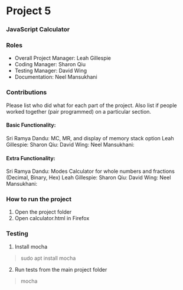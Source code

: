 # Project 5
### JavaScript Calculator

### Roles
* Overall Project Manager: Leah Gillespie
* Coding Manager: Sharon Qiu
* Testing Manager: David Wing
* Documentation: Neel Mansukhani

### Contributions
Please list who did what for each part of the project.
Also list if people worked together (pair programmed) on a particular section.

#### Basic Functionality:  
Sri Ramya Dandu: MC, MR, and display of memory stack option
Leah Gillespie: 
Sharon Qiu: 
David Wing:
Neel Mansukhani: 

#### Extra Functionality:
Sri Ramya Dandu: Modes Calculator for whole numbers and fractions (Decimal, Binary, Hex)
Leah Gillespie: 
Sharon Qiu: 
David Wing:
Neel Mansukhani: 

### How to run the project
1. Open the project folder
2. Open calculator.html in Firefox 

### Testing
1. Install mocha
> sudo apt install mocha
2. Run tests from the main project folder
> mocha 
